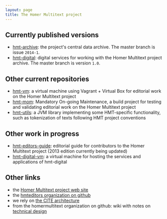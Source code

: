 ```yaml
---
layout: page
title: The Homer Multitext project
---
```


## Currently published versions

- [hmt-archive](https://github.com/homermultitext/hmt-archive): the project's central data archive. The master branch is issue `2014-1`.
- [hmt-digital](https://github.com/homermultitext/hmt-digital): digital services for working with the Homer Multitext project archive. The master branch is version `1.0`.

## Other current repositories

- [hmt-vm](https://github.com/homermultitext/hmt-vm): a virtual machine using Vagrant + Virtual Box for editorial work on the Homer Multitext project
- [hmt-mom](https://github.com/homermultitext/hmt-mom): Mandatory On-going Maintenance, a build project for testing and validating editorial work on the Homer Multitext project
- [hmt-utils](https://github.com/homermultitext/hmt-utils): a JVM library implementing some HMT-specific functionality, such as tokenization of texts following HMT project conventions

## Other work in progress

- [hmt-editors-guide](https://github.com/homermultitext/hmt-editors-guide): editorial guide for contributors to the Homer Multitext project (2013 edition currently being updated)
- [hmt-digital-vm](https://github.com/homermultitext/hmt-digital-vm): a virtual machine for hosting the services and applications of hmt-digital

## Other links

- the [Homer Multitext project web site](http://www.homermultitext.org/)
- the [hmteditors organization on github](http://hmteditors.github.io/)
- we rely on [the CITE architecture](http://cite-architecture.github.io/)
- from the homermultitext organization on github: wiki with notes on [technical design](https://github.com/homermultitext/homermultitext.github.io/wiki)


